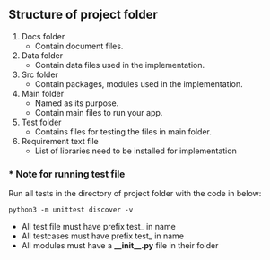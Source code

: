## Structure of project folder
1. Docs folder
    - Contain document files.
2. Data folder
    - Contain data files used in the implementation.
3. Src folder
    - Contain packages, modules used in the implementation.
4. Main folder
    - Named as its purpose.
    - Contain main files to run your app.
5. Test folder
    - Contains files for testing the files in main folder.
6. Requirement text file
    - List of libraries need to be installed for implementation

### * Note for running test file
Run all tests in the directory of project folder with the code in below:  
```
python3 -m unittest discover -v
```
- All test file must have prefix test_ in name 
- All testcases must have prefix test_ in name
- All modules must have a <b>\_\_init\_\_.py</b> file in their folder 